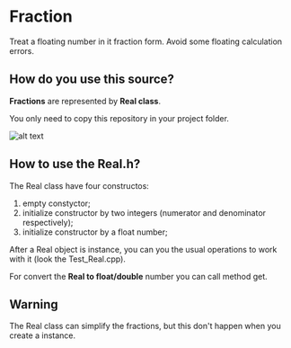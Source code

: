 # Fraction
Treat a floating number in it fraction form. Avoid some floating calculation errors.

## How do you use this source?
**Fractions** are represented by **Real class**.

You only need to copy this repository in your project folder.

![alt text](https://github.com/Willh-AM/Imagens/blob/master/Fraction/Fraction_Include.png "Logo Title Text 1")

## How to use the Real.h?
The Real class have four constructos:
1. empty constyctor;
2. initialize constructor by two integers  (numerator and denominator respectively);
3. initialize constructor by a float number;

After a Real object is instance, you can you the usual operations to work with it (look the Test_Real.cpp).

For convert the **Real to float/double** number you can call method get.

## Warning
The Real class can simplify the fractions, but this don't happen when you create a instance. 
